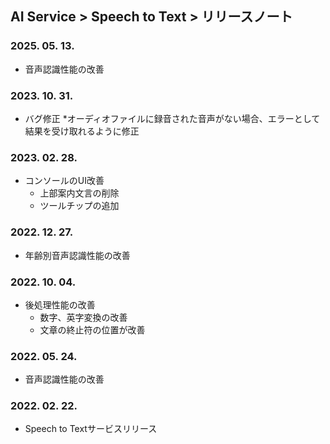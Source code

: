 ## AI Service > Speech to Text > リリースノート

### 2025. 05. 13.

* 音声認識性能の改善

### 2023. 10. 31.

* バグ修正
    *オーディオファイルに録音された音声がない場合、エラーとして結果を受け取れるように修正

### 2023. 02. 28.

* コンソールのUI改善
    * 上部案内文言の削除
    * ツールチップの追加

### 2022. 12. 27.

* 年齢別音声認識性能の改善

### 2022. 10. 04.

* 後処理性能の改善
    * 数字、英字変換の改善
    * 文章の終止符の位置が改善

### 2022. 05. 24.

* 音声認識性能の改善

### 2022. 02. 22.

* Speech to Textサービスリリース
